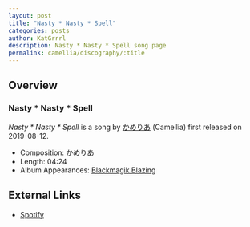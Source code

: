 ```yaml
---
layout: post
title: "Nasty * Nasty * Spell"
categories: posts
author: KatGrrrl
description: Nasty * Nasty * Spell song page
permalink: camellia/discography/:title
---
```


## Overview

### Nasty * Nasty * Spell

*Nasty * Nasty * Spell* is a song by [かめりあ](<{% link postsWiki/_posts/2023-12-10-camellia.md %}>) (Camellia) first released on 2019-08-12.

* Composition: かめりあ
* Length: 04:24
* Album Appearances: [Blackmagik Blazing](<{% link postsInclude/_posts/camellia/albums/Blackmagik-Blazing/2023-12-21-Blackmagik-Blazing.md %}>)

## External Links

* [Spotify](https://open.spotify.com/track/6csR3yrfPS2i8qD9XXVPG3?si=51575520c6fb476a)
